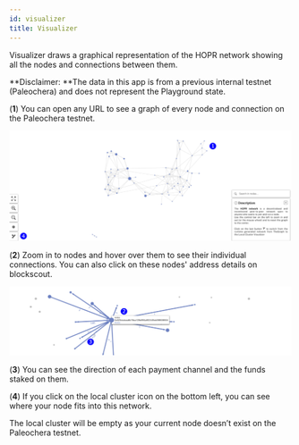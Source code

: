 ```yaml
---
id: visualizer
title: Visualizer
---
```


Visualizer draws a graphical representation of the HOPR network showing all the nodes and connections between them.

**Disclaimer: **The data in this app is from a previous internal testnet (Paleochera) and does not represent the Playground state.

(**1**) You can open any URL to see a graph of every node and connection on the Paleochera testnet.

![visualizer graph](./images-dApps/visualizer-graph-2.png)

(**2**) Zoom in to nodes and hover over them to see their individual connections. You can also click on these nodes' address details on blockscout.

![visualizer graph hover](./images-dApps/visualizer-zoom-2.png)

(**3**) You can see the direction of each payment channel and the funds staked on them.

(**4**) If you click on the local cluster icon on the bottom left, you can see where your node fits into this network.

The local cluster will be empty as your current node doesn’t exist on the Paleochera testnet.
